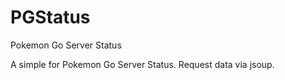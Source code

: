 # PGStatus
Pokemon Go Server Status

A simple for Pokemon Go Server Status.
Request data via jsoup.
